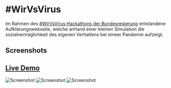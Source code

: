 # #WirVsVirus
Im Rahmen des [#WirVsVirus Hackathons der Bundesregierung](https://wirvsvirushackathon.org/)  entstandene Aufklärungswebseite, welche anhand einer kleinen Simulation die sozialverträglichkeit des eigenen Verhaltens bei eineer Pandemie aufzeigt.

## Screenshots
## [Live Demo](https://koerners.github.io/wirvsvirus/)


![Screenshot](https://github.com/koerners/wirvsvirus/blob/master/screenshots/Screenshot%20from%202020-03-21%2021.18.57.png)
![Screenshot](https://github.com/koerners/wirvsvirus/blob/master/screenshots/Screenshot%20from%202020-03-21%2021.19.19.png)
![Screenshot](https://github.com/koerners/wirvsvirus/blob/master/screenshots/Screenshot%20from%202020-03-21%2021.19.35.png)
